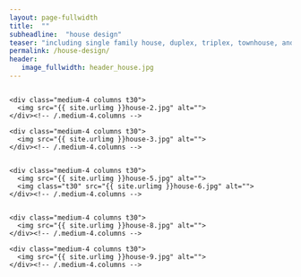 ```yaml
---
layout: page-fullwidth
title:  ""
subheadline:  "house design"
teaser: "including single family house, duplex, triplex, townhouse, and condo."
permalink: /house-design/
header:
   image_fullwidth: header_house.jpg
---
```


<div class="row">
    <div class="medium-4 columns t30">
    <img src="{{ site.urlimg }}house-1.jpg" alt="">
    </div><!-- /.medium-4.columns -->

    <div class="medium-4 columns t30">
      <img src="{{ site.urlimg }}house-2.jpg" alt="">
    </div><!-- /.medium-4.columns -->

    <div class="medium-4 columns t30">
      <img src="{{ site.urlimg }}house-3.jpg" alt="">
    </div><!-- /.medium-4.columns -->

</div><!-- /.row -->


<div class="row">
    <div class="medium-8 columns t30">
    <img src="{{ site.urlimg }}house-4.jpg" alt="">
    </div><!-- /.medium-8.columns -->

    <div class="medium-4 columns t30">
      <img src="{{ site.urlimg }}house-5.jpg" alt="">
      <img class="t30" src="{{ site.urlimg }}house-6.jpg" alt="">
    </div><!-- /.medium-4.columns -->

</div><!-- /.row -->


<div class="row">
    <div class="medium-4 columns t30">
    <img src="{{ site.urlimg }}house-7.jpg" alt="">
    </div><!-- /.medium-4.columns -->

    <div class="medium-4 columns t30">
      <img src="{{ site.urlimg }}house-8.jpg" alt="">
    </div><!-- /.medium-4.columns -->

    <div class="medium-4 columns t30">
      <img src="{{ site.urlimg }}house-9.jpg" alt="">
    </div><!-- /.medium-4.columns -->

</div><!-- /.row -->
